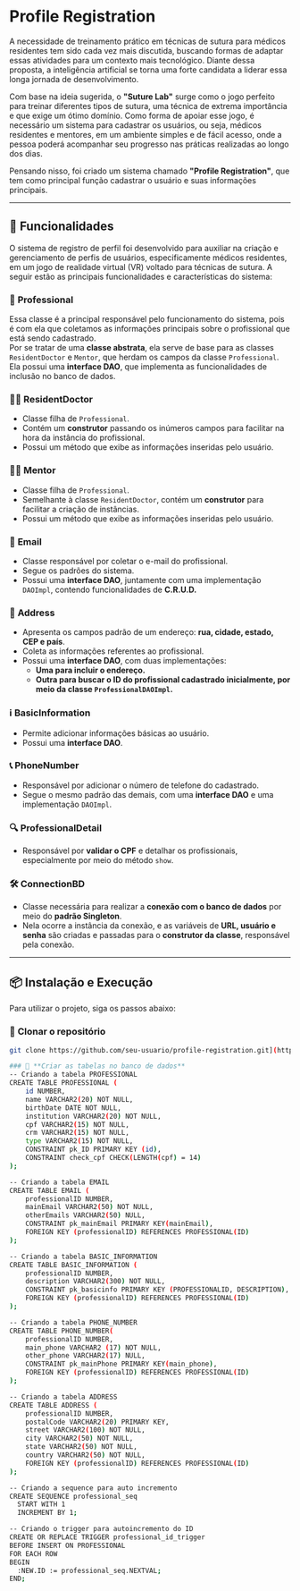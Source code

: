 # Profile Registration

A necessidade de treinamento prático em técnicas de sutura para médicos residentes tem sido cada vez mais discutida, buscando formas de adaptar essas atividades para um contexto mais tecnológico. Diante dessa proposta, a inteligência artificial se torna uma forte candidata a liderar essa longa jornada de desenvolvimento.  

Com base na ideia sugerida, o **"Suture Lab"** surge como o jogo perfeito para treinar diferentes tipos de sutura, uma técnica de extrema importância e que exige um ótimo domínio. Como forma de apoiar esse jogo, é necessário um sistema para cadastrar os usuários, ou seja, médicos residentes e mentores, em um ambiente simples e de fácil acesso, onde a pessoa poderá acompanhar seu progresso nas práticas realizadas ao longo dos dias.  

Pensando nisso, foi criado um sistema chamado **"Profile Registration"**, que tem como principal função cadastrar o usuário e suas informações principais.  

---

## 🚀 Funcionalidades  

O sistema de registro de perfil foi desenvolvido para auxiliar na criação e gerenciamento de perfis de usuários, especificamente médicos residentes, em um jogo de realidade virtual (VR) voltado para técnicas de sutura. A seguir estão as principais funcionalidades e características do sistema:  

### 🏥 **Professional**  

Essa classe é a principal responsável pelo funcionamento do sistema, pois é com ela que coletamos as informações principais sobre o profissional que está sendo cadastrado.  
Por se tratar de uma **classe abstrata**, ela serve de base para as classes `ResidentDoctor` e `Mentor`, que herdam os campos da classe `Professional`.  
Ela possui uma **interface DAO**, que implementa as funcionalidades de inclusão no banco de dados.  

### 👨‍⚕️ **ResidentDoctor**  

- Classe filha de `Professional`.  
- Contém um **construtor** passando os inúmeros campos para facilitar na hora da instância do profissional.  
- Possui um método que exibe as informações inseridas pelo usuário.  

### 🧑‍🏫 **Mentor**  

- Classe filha de `Professional`.  
- Semelhante à classe `ResidentDoctor`, contém um **construtor** para facilitar a criação de instâncias.  
- Possui um método que exibe as informações inseridas pelo usuário.  

### 📧 **Email**  

- Classe responsável por coletar o e-mail do profissional.  
- Segue os padrões do sistema.  
- Possui uma **interface DAO**, juntamente com uma implementação `DAOImpl`, contendo funcionalidades de **C.R.U.D.**  

### 📍 **Address**  

- Apresenta os campos padrão de um endereço: **rua, cidade, estado, CEP e país**.  
- Coleta as informações referentes ao profissional.  
- Possui uma **interface DAO**, com duas implementações:  
  - **Uma para incluir o endereço.**  
  - **Outra para buscar o ID do profissional cadastrado inicialmente, por meio da classe `ProfessionalDAOImpl`.**  

### ℹ️ **BasicInformation**  

- Permite adicionar informações básicas ao usuário.  
- Possui uma **interface DAO**.  

### 📞 **PhoneNumber**  

- Responsável por adicionar o número de telefone do cadastrado.  
- Segue o mesmo padrão das demais, com uma **interface DAO** e uma implementação `DAOImpl`.  

### 🔍 **ProfessionalDetail**  

- Responsável por **validar o CPF** e detalhar os profissionais, especialmente por meio do método `show`.  

### 🛠 **ConnectionBD**  

- Classe necessária para realizar a **conexão com o banco de dados** por meio do **padrão Singleton**.  
- Nela ocorre a instância da conexão, e as variáveis de **URL, usuário e senha** são criadas e passadas para o **construtor da classe**, responsável pela conexão.  

---

## 📦 **Instalação e Execução**  

Para utilizar o projeto, siga os passos abaixo:  

### 🔹 **Clonar o repositório**  
```sh
git clone https://github.com/seu-usuario/profile-registration.git](https://github.com/LucasVinicius45/ProfileRegistration.git)

### 🔹 **Criar as tabelas no banco de dados**
-- Criando a tabela PROFESSIONAL
CREATE TABLE PROFESSIONAL (
    id NUMBER, 
    name VARCHAR2(20) NOT NULL,
    birthDate DATE NOT NULL,
    institution VARCHAR2(20) NOT NULL,
    cpf VARCHAR2(15) NOT NULL,
    crm VARCHAR2(15) NOT NULL,
    type VARCHAR2(15) NOT NULL,
    CONSTRAINT pk_ID PRIMARY KEY (id),
    CONSTRAINT check_cpf CHECK(LENGTH(cpf) = 14)
);

-- Criando a tabela EMAIL
CREATE TABLE EMAIL (
    professionalID NUMBER,
    mainEmail VARCHAR2(50) NOT NULL,
    otherEmails VARCHAR2(50) NULL,
    CONSTRAINT pk_mainEmail PRIMARY KEY(mainEmail),
    FOREIGN KEY (professionalID) REFERENCES PROFESSIONAL(ID)
);

-- Criando a tabela BASIC_INFORMATION
CREATE TABLE BASIC_INFORMATION (
    professionalID NUMBER,
    description VARCHAR2(300) NOT NULL,
    CONSTRAINT pk_basicinfo PRIMARY KEY (PROFESSIONALID, DESCRIPTION),
    FOREIGN KEY (professionalID) REFERENCES PROFESSIONAL(ID)
);

-- Criando a tabela PHONE_NUMBER
CREATE TABLE PHONE_NUMBER(
    professionalID NUMBER,
    main_phone VARCHAR2 (17) NOT NULL,
    other_phone VARCHAR2(17) NULL,
    CONSTRAINT pk_mainPhone PRIMARY KEY(main_phone),
    FOREIGN KEY (professionalID) REFERENCES PROFESSIONAL(ID)
);

-- Criando a tabela ADDRESS
CREATE TABLE ADDRESS (
    professionalID NUMBER,
    postalCode VARCHAR2(20) PRIMARY KEY,
    street VARCHAR2(100) NOT NULL,
    city VARCHAR2(50) NOT NULL,
    state VARCHAR2(50) NOT NULL,
    country VARCHAR2(50) NOT NULL,
    FOREIGN KEY (professionalID) REFERENCES PROFESSIONAL(ID)
);

-- Criando a sequence para auto incremento
CREATE SEQUENCE professional_seq
  START WITH 1
  INCREMENT BY 1;

-- Criando o trigger para autoincremento do ID
CREATE OR REPLACE TRIGGER professional_id_trigger
BEFORE INSERT ON PROFESSIONAL
FOR EACH ROW
BEGIN
  :NEW.ID := professional_seq.NEXTVAL;
END;


